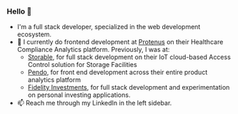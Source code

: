 ### Hello 👋

- I'm a full stack developer, specialized in the web development ecosystem.
- 💼 I currently do frontend development at [Protenus](https://www.protenus.com/) on their Healthcare Compliance Analytics platform.  Previously, I was at:
    - [Storable](https://www.storable.com/), for full stack development on their IoT cloud-based Access Control solution for Storage Facilities
    - [Pendo](https://www.pendo.io/), for front end development across their entire product analytics platform
    - [Fidelity Investments](https://www.fidelity.com/), for full stack development and experimentation on personal investing applications.
- 📫 Reach me through my LinkedIn in the left sidebar.
